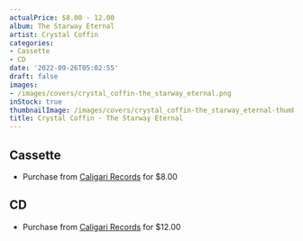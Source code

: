 ```yaml
---
actualPrice: $8.00 - 12.00
album: The Starway Eternal
artist: Crystal Coffin
categories:
- Cassette
- CD
date: '2022-09-26T05:02:55'
draft: false
images:
- /images/covers/crystal_coffin-the_starway_eternal.png
inStock: true
thumbnailImage: /images/covers/crystal_coffin-the_starway_eternal-thumb.png
title: Crystal Coffin - The Starway Eternal
---
```


## Cassette
* Purchase from [Caligari Records](https://caligarirecords.storenvy.com/products/34208710-crystal-coffin-the-starway-eternal) for $8.00
## CD
* Purchase from [Caligari Records](https://caligarirecords.storenvy.com/products/34208698-crystal-coffin-the-starway-eternal-cd) for $12.00
